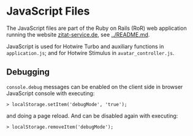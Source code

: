 # JavaScript Files

The JavaScript files are part of the Ruby on Rails (RoR) web application running the website [zitat-service.de](https://www.zitat-service.de), see [../README.md](../README.md).

JavaScript is used for Hotwire Turbo and auxiliary functions in `application.js`; and for Hotwire Stimulus in `avatar_controller.js`.

## Debugging

`console.debug` messages can be enabled on the client side in browser JavaScript console with executing:
``` 
> localStorage.setItem('debugMode', 'true');
```
and doing a page reload. And can be disabled again with executing:
```
> localStorage.removeItem('debugMode');
```
